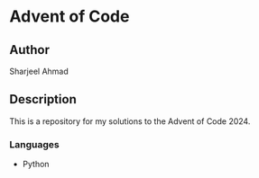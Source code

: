 # Advent of Code

## Author

Sharjeel Ahmad

## Description

This is a repository for my solutions to the Advent of Code 2024.

### Languages

- Python
